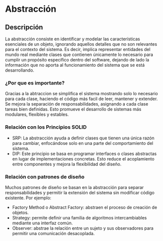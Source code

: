 # Abstracción

## Descripción 
La abstracción consiste en identificar y modelar las características esenciales de un objeto, ignorando aquellos detalles que no son relevantes para el contexto del sistema. Es decir, implica representar entidades del mundo real mediante clases que contienen únicamente lo necesario para cumplir un propósito específico dentro del software, dejando de lado la información que no aporta al funcionamiento del sistema que se está desarrollando.
### ¿Por que es importante?
Gracias a la abtraccion se simplifica el sistema mostrando solo lo necesario para cada clase, haciendo el código más facil de leer, mantener y extender. Se mejora la separación de responsabilidades, asignando a cada clase tareas bien definidas. Esto promueve el desarrollo de sistemas más modulares, flexibles y estables.
### Relación con los Principios SOLID
- SRP: La abstracción ayuda a definir clases que tienen una única razón para cambiar, enfocándose solo en una parte del comportamiento del sistema.
- DIP: Este principio se basa en programar interfaces o clases abstractas en lugar de implementaciones concretas. Esto reduce el acoplamiento entre componentes y mejora la flexibilidad del diseño.
### Relación con patrones de diseño
Muchos patrones de diseño se basan en la abstracción para separar responsabilidades y permitir la extensión del sistema sin modificar código existente. Por ejemplo:

- Factory Method o Abstract Factory: abstraen el proceso de creación de objetos.
- Strategy: permite definir una familia de algoritmos intercambiables mediante una interfaz común.
- Observer: abstrae la relación entre un sujeto y sus observadores para permitir una comunicación desacoplada.
